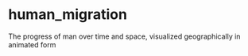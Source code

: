 # human_migration
The progress of man over time and space, visualized geographically in animated form 
